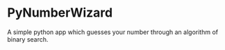 # PyNumberWizard
A simple python app which guesses your number through an algorithm of binary search.
